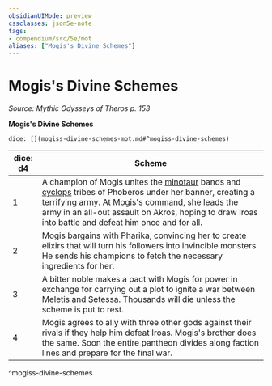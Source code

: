 ```yaml
---
obsidianUIMode: preview
cssclasses: json5e-note
tags:
- compendium/src/5e/mot
aliases: ["Mogis's Divine Schemes"]
---
```

# Mogis's Divine Schemes
*Source: Mythic Odysseys of Theros p. 153* 

**Mogis's Divine Schemes**

`dice: [](mogiss-divine-schemes-mot.md#^mogiss-divine-schemes)`

| dice: d4 | Scheme |
|----------|--------|
| 1 | A champion of Mogis unites the [minotaur](Mechanics/bestiary/monstrosity/minotaur.md) bands and [cyclops](Mechanics/bestiary/giant/cyclops.md) tribes of Phoberos under her banner, creating a terrifying army. At Mogis's command, she leads the army in an all-out assault on Akros, hoping to draw Iroas into battle and defeat him once and for all. |
| 2 | Mogis bargains with Pharika, convincing her to create elixirs that will turn his followers into invincible monsters. He sends his champions to fetch the necessary ingredients for her. |
| 3 | A bitter noble makes a pact with Mogis for power in exchange for carrying out a plot to ignite a war between Meletis and Setessa. Thousands will die unless the scheme is put to rest. |
| 4 | Mogis agrees to ally with three other gods against their rivals if they help him defeat Iroas. Mogis's brother does the same. Soon the entire pantheon divides along faction lines and prepare for the final war. |
^mogiss-divine-schemes